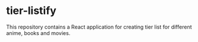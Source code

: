 # tier-listify
This repository contains a React application for creating tier list for different anime, books and movies.
